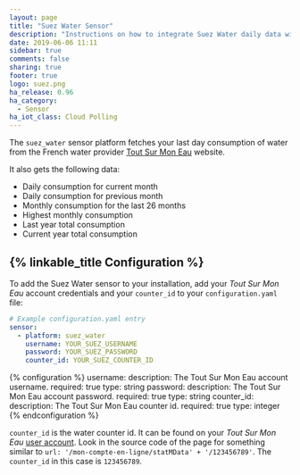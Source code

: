 ```yaml
---
layout: page
title: "Suez Water Sensor"
description: "Instructions on how to integrate Suez Water daily data within Home Assistant."
date: 2019-06-06 11:11
sidebar: true
comments: false
sharing: true
footer: true
logo: suez.png
ha_release: 0.96
ha_category:
  - Sensor
ha_iot_class: Cloud Polling
---
```


The `suez_water` sensor platform fetches your last day consumption of water from the French water provider [Tout Sur Mon Eau](https://www.toutsurmoneau.fr) website.

It also gets the following data:

- Daily consumption for current month
- Daily consumption for previous month
- Monthly consumption for the last 26 months
- Highest monthly consumption
- Last year total consumption
- Current year total consumption

## {% linkable_title Configuration %}

To add the Suez Water sensor to your installation, add your _Tout Sur Mon Eau_ account credentials and your `counter_id` to your `configuration.yaml` file:

```yaml
# Example configuration.yaml entry
sensor:
  - platform: suez_water
    username: YOUR_SUEZ_USERNAME
    password: YOUR_SUEZ_PASSWORD
    counter_id: YOUR_SUEZ_COUNTER_ID
```

{% configuration %}
username:
  description: The Tout Sur Mon Eau account username.
  required: true
  type: string
password:
  description: The Tout Sur Mon Eau account password.
  required: true
  type: string
counter_id:
  description: The Tout Sur Mon Eau counter id. 
  required: true
  type: integer
{% endconfiguration %}

`counter_id` is the water counter id. It can be found on your _Tout Sur Mon Eau_ [user account](https://www.toutsurmoneau.fr/mon-compte-en-ligne/historique-de-consommation-tr). Look in the source code of the page for something similar to `url: '/mon-compte-en-ligne/statMData' + '/123456789'`. The `counter_id` in this case is `123456789`.
